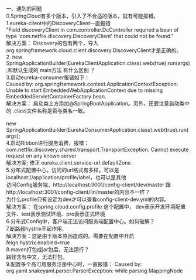 一、遇到的问题 <br>
0.SpringCloud有多个版本，引入了不合适的版本，就有可能报错。  <br>
1.eureka-client中的DiscoveryClient一直报错 <br>
"Field discoveryClient in com.controller.DcController required a bean of type 'com.netflix.discovery.DiscoveryClient' that could not be found." <br>
解决方案： Discovery的包有两个，导入org.springframework.cloud.client.discovery.DiscoveryClient才是正确的。 <br>
2. new SpringApplicationBuilder(EurekaClientApplication.class).web(true).run(args);和默认生成的 main方法 有什么区别 ？ <br>
3.启动eureka-consumer报错如下： <br>
Caused by: org.springframework.context.ApplicationContextException: Unable to start EmbeddedWebApplicationContext due to missing EmbeddedServletContainerFactory bean.<br>
解决方案： 启动类上方添加@SpringBootApplication。另外，还要注意启动类中的 .class文件名称是否与类名一致。<br>       
new SpringApplicationBuilder(EurekaConsumerApplication.class).web(true).run(args); <br>
4.启动Ribbon进行服务消费，报错：  <br>
com.netflix.discovery.shared.transport.TransportException: Cannot execute request on any known server  <br>
解决方案; 修正 eureka.client.service-url.defaultZone . <br>
5.分布式配置中心。访问的url格式有多样。可以是localhost://application/profile/label，也可以是其他  <br>
访问Config服务端，http://localhost:3001/config-client/dev/master 跟 http://localhost:3001/config-client/lin/master的内容不一样？ <br>
为什么profile只有设定为dev才可以查看config-client-dev.yml的内容。 <br>
解决方案： 在spring.cloud.config.profile 这个配置中， dev表示开发环境配置文件、test表示测试环境、pro表示正式环境  <br>
6.分布式Config中，客户端无法访问服务端配置中心。如何破解？  <br>
7.断路器hystrix不起作用. <br>
解决方案：这是由于版本原因造成的。需要在配置中开启 feign.hystrix.enabled=true   <br>
8.maven打包成jar包后，无法运行？ <br>
路径含有中文，无法打包。 <br>
9.配置多个高可用服务注册中心时，一直报错：
Caused by: org.yaml.snakeyaml.parser.ParserException: while parsing MappingNode  <br>
